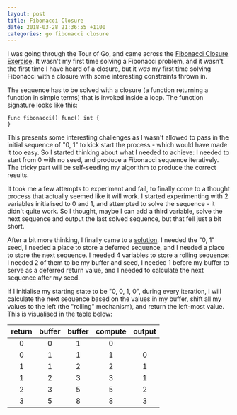```yaml
---
layout: post
title: Fibonacci Closure
date: 2018-03-28 21:36:55 +1100
categories: go fibonacci closure
---
```


I was going through the Tour of Go, and came across the [Fibonacci Closure Exercise][go-fib]. It wasn't my first time solving a Fibonacci problem, and it wasn't the first time I have heard of a closure, but it _was_ my first time solving Fibonacci with a closure with some interesting constraints thrown in.

The sequence has to be solved with a closure (a function returning a function in simple terms) that is invoked inside a loop. The function signature looks like this:
```
func fibonacci() func() int {
}
```

This presents some interesting challenges as I wasn't allowed to pass in the initial sequence of "0, 1" to kick start the process - which would have made it too easy. So I started thinking about what I needed to achieve: I needed to start from 0 with no seed, and produce a Fibonacci sequence iteratively. The tricky part will be self-seeding my algorithm to produce the correct results.

It took me a few attempts to experiment and fail, to finally come to a thought process that actually seemed like it will work. I started experimenting with 2 variables initialised to 0 and 1, and attempted to solve the sequence - it didn't quite work. So I thought, maybe I can add a third variable, solve the next sequence and output the last solved sequence, but that fell just a bit short.

After a bit more thinking, I finally came to a [solution][fib-closure]. I needed the "0, 1" seed, I needed a place to store a deferred sequence, and I needed a place to store the next sequence. I needed 4 variables to store a rolling sequence: I needed 2 of them to be my buffer and seed, I needed 1 before my buffer to serve as a deferred return value, and I needed to calculate the next sequence after my seed.

If I initialise my starting state to be "0, 0, 1, 0", during every iteration, I will calculate the next sequence based on the values in my buffer, shift all my values to the left (the "rolling" mechanism), and return the left-most value. This is visualised in the table below:

| return | buffer | buffer | compute | output |
|:------:|:------:|:------:|:-------:|:------:|
| 0      | 0      | 1      | 0       |        |
| 0      | 1      | 1      | 1       | 0      |
| 1      | 1      | 2      | 2       | 1      |
| 1      | 2      | 3      | 3       | 1      |
| 2      | 3      | 5      | 5       | 2      |
| 3      | 5      | 8      | 8       | 3      |

[go-fib]: https://tour.golang.org/moretypes/26
[fib-closure]: https://github.com/kennethc/kata/tree/master/fibclosure
